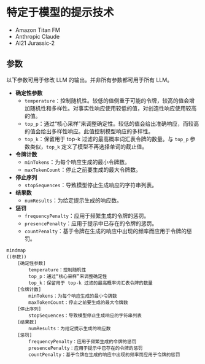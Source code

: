 # 特定于模型的提示技术

* Amazon Titan FM
* Anthropic Claude
* AI21 Jurassic-2

## 参数

以下参数可用于修改 LLM 的输出。并非所有参数都可用于所有 LLM。

* **确定性参数**
    * `temperature`：控制随机性。较低的值侧重于可能的令牌，较高的值会增加随机性和多样性。对事实性响应使用较低的值，对创造性响应使用较高的值。
    * `top_p`：通过“核心采样”来调整确定性。较低的值会给出准确响应，而较高的值会给出多样性响应。此值控制模型响应的多样性。
    * `top_k`：保留用于 top-k 过滤的最高概率词汇表令牌的数量。与 `top_p` 参数类似，`top_k` 定义了模型不再选择单词的截止值。
* **令牌计数**
    * `minTokens`：为每个响应生成的最小令牌数。
    * `maxTokenCount`：停止之前要生成的最大令牌数。
* **停止序列**
    * `stopSequences`：导致模型停止生成响应的字符串列表。
* **结果数**
    * `numResults`：为给定提示生成的响应数。
* **惩罚**
    * `frequencyPenalty`：应用于频繁生成的令牌的惩罚。
    * `presencePenalty`：应用于提示中已存在的令牌的惩罚。
    * `countPenalty`：基于令牌在生成的响应中出现的频率而应用于令牌的惩罚。

```mermaid
mindmap
((参数))
    [确定性参数]
        temperature：控制随机性
        top_p：通过“核心采样”来调整确定性
        top_k：保留用于 top-k 过滤的最高概率词汇表令牌的数量
    [令牌计数]
        minTokens：为每个响应生成的最小令牌数
        maxTokenCount：停止之前要生成的最大令牌数
    [停止序列]
        stopSequences：导致模型停止生成响应的字符串列表
    [结果数]
        numResults：为给定提示生成的响应数
    [惩罚]
        frequencyPenalty：应用于频繁生成的令牌的惩罚
        presencePenalty：应用于提示中已存在的令牌的惩罚
        countPenalty：基于令牌在生成的响应中出现的频率而应用于令牌的惩罚
```
